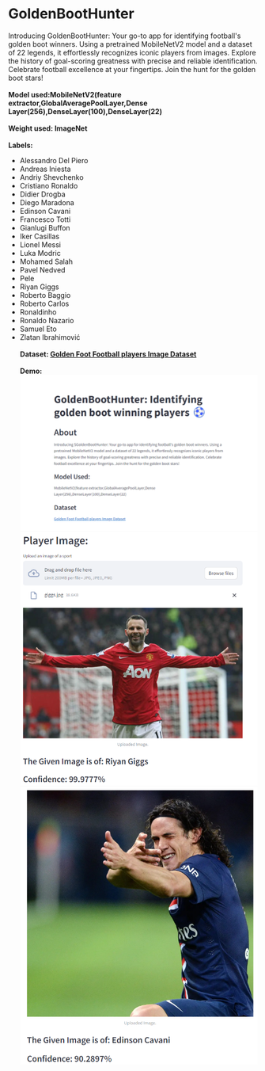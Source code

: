 # GoldenBootHunter
Introducing GoldenBootHunter: Your go-to app for identifying football's golden boot winners. 
Using a pretrained MobileNetV2 model and a dataset of 22 legends, it effortlessly recognizes iconic players from images. Explore the history of goal-scoring greatness with precise and reliable identification.
Celebrate football excellence at your fingertips. Join the hunt for the golden boot stars!<br/><br/>
 **Model used:MobileNetV2(feature extractor,GlobalAveragePoolLayer,Dense Layer(256),DenseLayer(100),DenseLayer(22)**<br/><br/>
 **Weight used: ImageNet**<br/><br/>
 **Labels:**
- Alessandro Del Piero
- Andreas Iniesta
- Andriy Shevchenko
- Cristiano Ronaldo
- Didier Drogba
- Diego Maradona
- Edinson Cavani
- Francesco Totti
- Gianlugi Buffon
- Iker Casillas
- Lionel Messi
- Luka Modric
- Mohamed Salah
- Pavel Nedved
- Pele
- Riyan Giggs
- Roberto Baggio
- Roberto Carlos
- Ronaldinho
- Ronaldo Nazario
- Samuel Eto
- Zlatan Ibrahimović<br/><br/>
 **Dataset: [Golden Foot Football players Image Dataset](https://www.kaggle.com/datasets/balabaskar/golden-foot-football-players-image-dataset/data)**<br/><br/>
 **Demo:**![Local Image](Demo/SS1.png)![Local Image](Demo/SS2.png)![Local Image](Demo/SS3.png)